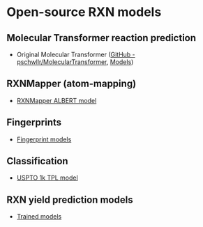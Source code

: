 # Open-source RXN models

## Molecular Transformer reaction prediction

- Original Molecular Transformer ([GitHub - pschwllr/MolecularTransformer](https://github.com/pschwllr/MolecularTransformer), [Models](https://ibm.ent.box.com/v/MolecularTransformerModels))

## RXNMapper (atom-mapping)

- [RXNMapper ALBERT model](https://github.com/rxn4chemistry/rxnmapper/tree/master/rxnmapper/models/transformers/albert_heads_8_uspto_all_1310k)

## Fingerprints

- [Fingerprint models](https://github.com/rxn4chemistry/rxnfp/tree/master/rxnfp/models/transformers)

## Classification

- [USPTO 1k TPL model](https://github.com/rxn4chemistry/rxnfp/tree/master/rxnfp/models/transformers/bert_class_1k_tpl)

## RXN yield prediction models

- [Trained models](https://github.com/rxn4chemistry/rxn_yields/tree/master/trained_models)
